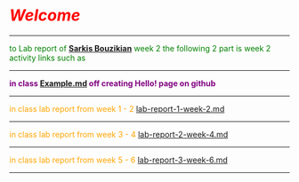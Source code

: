 
 # <span style="text-align: center; color: red;">***Welcome***</span>
 
 ---
 <span style="color: green;">to Lab report of  **[Sarkis Bouzikian](https://github.com/oplikos)** week 2 
the following 2 part is week 2 activity links such as </span>


---
 <span style="color: purple;">**in class 
[Example.md](https://oplikos.github.io/cse15l-lab-reports/example.html)
off creating Hello! page on github**
</span>

---

 <span style="color: orange;">in class lab report from week 1 - 2
[lab-report-1-week-2.md](https://oplikos.github.io/cse15l-lab-reports/lab-report-1-week-2.html)</span>

---

 <span style="color: orange;">in class lab report from week 3 - 4
[lab-report-2-week-4.md](https://oplikos.github.io/cse15l-lab-reports/lab-report-2-week-4.html)</span>

---

<span style="color: orange;">in class lab report from week 5 - 6 
[lab-report-3-week-6.md](https://oplikos.github.io/cse15l-lab-reports/lab-report-3-week-6.html)</span>

---
